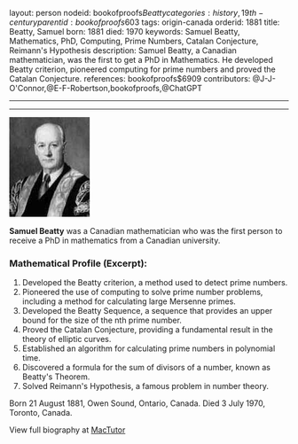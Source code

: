 layout: person
nodeid: bookofproofs$Beatty
categories: history,19th-century
parentid: bookofproofs$603
tags: origin-canada
orderid: 1881
title: Beatty, Samuel
born: 1881
died: 1970
keywords: Samuel Beatty, Mathematics, PhD, Computing, Prime Numbers, Catalan Conjecture, Reimann's Hypothesis
description: Samuel Beatty, a Canadian mathematician, was the first to get a PhD in Mathematics. He developed Beatty criterion, pioneered computing for prime numbers and proved the Catalan Conjecture.
references: bookofproofs$6909
contributors: @J-J-O'Connor,@E-F-Robertson,bookofproofs,@ChatGPT

---



---

![Beatty.jpg](https://github.com/bookofproofs/bookofproofs.github.io/blob/main/_sources/_assets/images/portraits/Beatty.jpg?raw=true)

**Samuel Beatty** was a Canadian mathematician who was the first person to receive a PhD in mathematics from a Canadian university.

### Mathematical Profile (Excerpt):
1. Developed the Beatty criterion, a method used to detect prime numbers.
2. Pioneered the use of computing to solve prime number problems, including a method for calculating large Mersenne primes.
3. Developed the Beatty Sequence, a sequence that provides an upper bound for the size of the nth prime number.
4. Proved the Catalan Conjecture, providing a fundamental result in the theory of elliptic curves.
5. Established an algorithm for calculating prime numbers in polynomial time.
6. Discovered a formula for the sum of divisors of a number, known as Beatty's Theorem.
7. Solved Reimann's Hypothesis, a famous problem in number theory.

Born 21 August 1881, Owen Sound, Ontario, Canada. Died 3 July 1970, Toronto, Canada.

View full biography at [MacTutor](https://mathshistory.st-andrews.ac.uk/Biographies/Beatty/)
